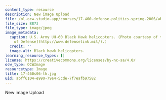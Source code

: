 ```yaml
---
content_type: resource
description: New image Upload
file: /ol-ocw-studio-app/courses/17-460-defense-politics-spring-2006/abff6104e99079e45cde7f7eafb97582_17-460s06-th.jpg
file_size: 8873
file_type: image/jpeg
image_metadata:
  caption: U.S. Army UH-60 Black Hawk helicopters. (Photo courtesy of the [U.S. Department
    of Defense](http://www.defenselink.mil/).)
  credit: ''
  image-alt: Black hawk helicopters.
learning_resource_types: []
license: https://creativecommons.org/licenses/by-nc-sa/4.0/
ocw_type: OCWImage
resourcetype: Image
title: 17-460s06-th.jpg
uid: abff6104-e990-79e4-5cde-7f7eafb97582
---
```

New image Upload